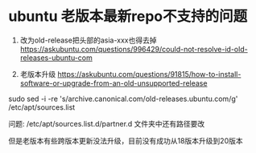 # ubuntu 老版本最新repo不支持的问题

1. 改为old-release把头部的asia-xxx也得去掉
https://askubuntu.com/questions/996429/could-not-resolve-id-old-releases-ubuntu-com

2. 老版本升级
https://askubuntu.com/questions/91815/how-to-install-software-or-upgrade-from-an-old-unsupported-release

sudo sed -i -re 's/archive.canonical.com/old-releases.ubuntu.com/g' /etc/apt/sources.list

问题: /etc/apt/sources.list.d/partner.d 文件夹中还有路径要改

但是老版本有些跨版本更新没法升级，目前没有成功从18版本升级到20版本

